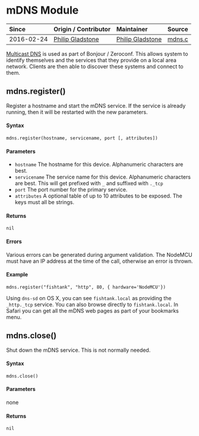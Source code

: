 # mDNS Module
| Since  | Origin / Contributor  | Maintainer  | Source  |
| :----- | :-------------------- | :---------- | :------ |
| 2016-02-24 | [Philip Gladstone](https://github.com/pjsg) | [Philip Gladstone](https://github.com/pjsg) | [mdns.c](../../../app/modules/mdns.c)|

[Multicast DNS](https://en.wikipedia.org/wiki/Multicast_DNS) is used as part of Bonjour / Zeroconf. This allows system to identify themselves and the services that they provide on a local area network. Clients are then able to discover these systems and connect to them. 

## mdns.register()
Register a hostname and start the mDNS service. If the service is already running, then it will be restarted with the new parameters.

#### Syntax
`mdns.register(hostname, servicename, port [, attributes])`

#### Parameters
- `hostname` The hostname for this device. Alphanumeric characters are best.
- `servicename` The service name for this device. Alphanumeric characters are best. This will get prefixed with `_` and suffixed with `._tcp`
- `port` The port number for the primary service.
- `attributes` A optional table of up to 10 attributes to be exposed. The keys must all be strings.

#### Returns
`nil`

#### Errors
Various errors can be generated during argument validation. The NodeMCU must have an IP address at the time of the call, otherwise an error is thrown.

#### Example

    mdns.register("fishtank", "http", 80, { hardware='NodeMCU'})

Using `dns-sd` on OS X, you can see `fishtank.local` as providing the `_http._tcp` service. You can also browse directly to `fishtank.local`. In Safari you can get all the mDNS web pages as part of your bookmarks menu.

## mdns.close()
Shut down the mDNS service. This is not normally needed.

#### Syntax
`mdns.close()`

#### Parameters
none

#### Returns
`nil`
